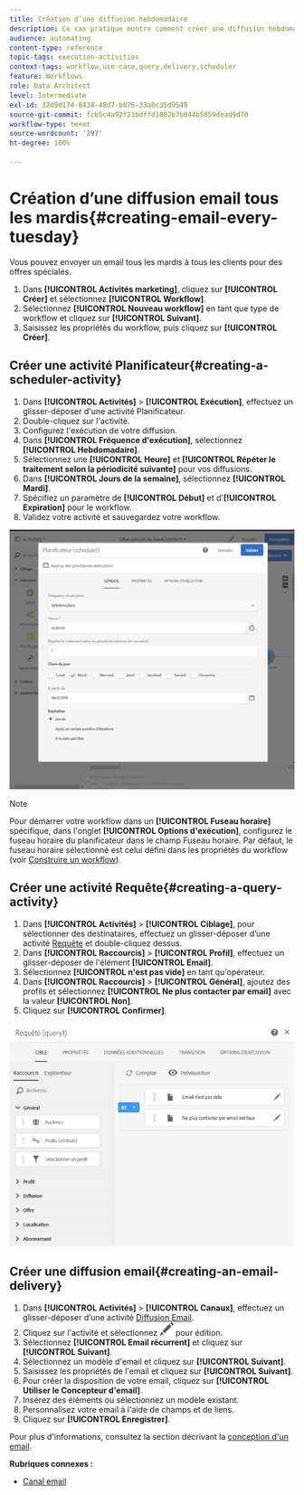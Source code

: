 ```yaml
---
title: Création d’une diffusion hebdomadaire
description: Ce cas pratique montre comment créer une diffusion hebdomadaire.
audience: automating
content-type: reference
topic-tags: execution-activities
context-tags: workflow,use-case,query,delivery,scheduler
feature: Workflows
role: Data Architect
level: Intermediate
exl-id: 32d9d174-8438-48d7-b876-33a0c35d9549
source-git-commit: fcb5c4a92f23bdffd1082b7b044b5859dead9d70
workflow-type: tm+mt
source-wordcount: '297'
ht-degree: 100%

---
```


# Création d’une diffusion email tous les mardis{#creating-email-every-tuesday}

Vous pouvez envoyer un email tous les mardis à tous les clients pour des offres spéciales.

1. Dans **[!UICONTROL Activités marketing]**, cliquez sur **[!UICONTROL Créer]** et sélectionnez **[!UICONTROL Workflow]**.
1. Sélectionnez **[!UICONTROL Nouveau workflow]** en tant que type de workflow et cliquez sur **[!UICONTROL Suivant]**.
1. Saisissez les propriétés du workflow, puis cliquez sur **[!UICONTROL Créer]**.

## Créer une activité Planificateur{#creating-a-scheduler-activity}

1. Dans **[!UICONTROL Activités]** > **[!UICONTROL Exécution]**, effectuez un glisser-déposer d&#39;une activité [](../../automating/using/scheduler.md)Planificateur.
1. Double-cliquez sur l&#39;activité.
1. Configurez l&#39;exécution de votre diffusion.
1. Dans **[!UICONTROL Fréquence d&#39;exécution]**, sélectionnez **[!UICONTROL Hebdomadaire]**.
1. Sélectionnez une **[!UICONTROL Heure]** et **[!UICONTROL Répéter le traitement selon la périodicité suivante]** pour vos diffusions.
1. Dans **[!UICONTROL Jours de la semaine]**, sélectionnez **[!UICONTROL Mardi]**.
1. Spécifiez un paramètre de **[!UICONTROL Début]** et d&#39;**[!UICONTROL Expiration]** pour le workflow.
1. Validez votre activité et sauvegardez votre workflow.

![](assets/scheduler_properties.png)

>[!NOTE]
>
>Pour démarrer votre workflow dans un **[!UICONTROL Fuseau horaire]** spécifique, dans l&#39;onglet **[!UICONTROL Options d&#39;exécution]**, configurez le fuseau horaire du planificateur dans le champ Fuseau horaire. Par défaut, le fuseau horaire sélectionné est celui défini dans les propriétés du workflow (voir [Construire un workflow](../../automating/using/building-a-workflow.md)).

## Créer une activité Requête{#creating-a-query-activity}

1. Dans **[!UICONTROL Activités]** > **[!UICONTROL Ciblage]**, pour sélectionner des destinataires, effectuez un glisser-déposer d’une activité [Requête](../../automating/using/query.md) et double-cliquez dessus.
1. Dans **[!UICONTROL Raccourcis]** > **[!UICONTROL Profil]**, effectuez un glisser-déposer de l&#39;élément **[!UICONTROL Email]**.
1. Sélectionnez **[!UICONTROL n&#39;est pas vide]** en tant qu&#39;opérateur.
1. Dans **[!UICONTROL Raccourcis]** > **[!UICONTROL Général]**, ajoutez des profils et sélectionnez **[!UICONTROL Ne plus contacter par email]** avec la valeur **[!UICONTROL Non]**.
1. Cliquez sur **[!UICONTROL Confirmer]**.

![](assets/wf-complement-query.png)

## Créer une diffusion email{#creating-an-email-delivery}

1. Dans **[!UICONTROL Activités]** > **[!UICONTROL Canaux]**, effectuez un glisser-déposer d’une activité [Diffusion Email](../../automating/using/email-delivery.md).
1. Cliquez sur l&#39;activité et sélectionnez ![](assets/edit_darkgrey-24px.png) pour édition.
1. Sélectionnez **[!UICONTROL Email récurrent]** et cliquez sur **[!UICONTROL Suivant]**.
1. Sélectionnez un modèle d&#39;email et cliquez sur **[!UICONTROL Suivant]**.
1. Saisissez les propriétés de l&#39;email et cliquez sur **[!UICONTROL Suivant]**.
1. Pour créer la disposition de votre email, cliquez sur **[!UICONTROL Utiliser le Concepteur d&#39;email]**.
1. Insérez des éléments ou sélectionnez un modèle existant.
1. Personnalisez votre email à l&#39;aide de champs et de liens.
1. Cliquez sur **[!UICONTROL Enregistrer]**.

Pour plus d&#39;informations, consultez la section décrivant la [conception d&#39;un email](../../designing/using/designing-from-scratch.md#designing-an-email-content-from-scratch).

**Rubriques connexes :**

* [Canal email](../../channels/using/creating-an-email.md)
